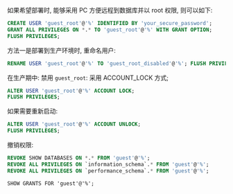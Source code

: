 如果希望部署时, 能够采用 PC 方便远程到数据库并以 root 权限, 则可以如下:

```sql
CREATE USER 'guest_root'@'%' IDENTIFIED BY 'your_secure_password';
GRANT ALL PRIVILEGES ON *.* TO 'guest_root'@'%' WITH GRANT OPTION;
FLUSH PRIVILEGES;
```

方法一是部署到生产环境时, 重命名用户:
```sql
RENAME USER 'guest_root'@'%' TO 'guest_root_disabled'@'%'; FLUSH PRIVILEGES;
```

在生产期中: 禁用 `guest_root`:  采用 ACCOUNT_LOCK 方式;
```sql
ALTER USER 'guest_root'@'%' ACCOUNT LOCK;
FLUSH PRIVILEGES;
```

如果需要重新启动:
```sql
ALTER USER 'guest_root'@'%' ACCOUNT UNLOCK;
FLUSH PRIVILEGES;

```

撤销权限: 
```sql
REVOKE SHOW DATABASES ON *.* FROM 'guest'@'%';
REVOKE ALL PRIVILEGES ON `information_schema`.* FROM 'guest'@'%';
REVOKE ALL PRIVILEGES ON `performance_schema`.* FROM 'guest'@'%';
```

```
SHOW GRANTS FOR 'guest'@'%';
```
